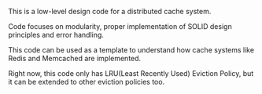 This is a low-level design code for a distributed cache system.

Code focuses on modularity, proper implementation of SOLID design principles and error handling.

This code can be used as a template to understand how cache systems like Redis and Memcached are implemented.

Right now, this code only has LRU(Least Recently Used) Eviction Policy, but it can be extended to other eviction policies too.